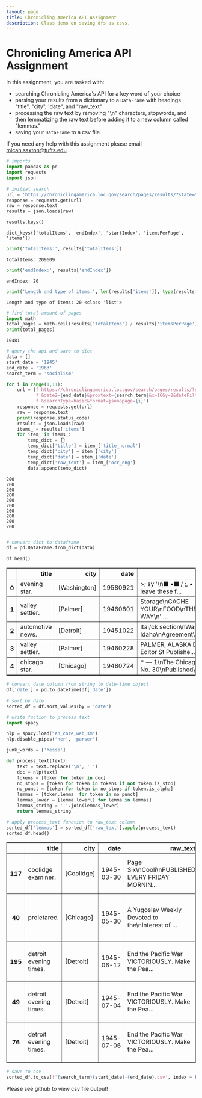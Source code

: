 ```yaml
---
layout: page
title: Chronicling America API Assignment
description: Class demo on saving dfs as csvs.
---
```


# Chronicling America API Assignment
In this assignment, you are tasked with:
* searching Chronicling America's API for a key word of your choice
* parsing your results from a dictionary to a `DataFrame` with headings "title", "city", 'date", and "raw_text"
* processing the raw text by removing "\n" characters, stopwords, and then lemmatizing the raw text before adding it to a new column called "lemmas."
* saving your `DataFrame` to a csv file

If you need any help with this assignment please email micah.saxton@tufts.edu



```python
# imports
import pandas as pd
import requests
import json
```


```python
# initial search
url = 'https://chroniclingamerica.loc.gov/search/pages/results/?state=&date1=1945&date2=1963&proxtext=socialism&x=16&y=8&dateFilterType=yearRange&rows=20&searchType=basic&format=json'
response = requests.get(url)
raw = response.text
results = json.loads(raw)
```


```python
results.keys()
```




    dict_keys(['totalItems', 'endIndex', 'startIndex', 'itemsPerPage', 'items'])




```python
print('totalItems:', results['totalItems'])

```

    totalItems: 209609
    


```python
print('endIndex:', results['endIndex'])

```

    endIndex: 20
    


```python
print('Length and type of items:', len(results['items']), type(results['items']))
```

    Length and type of items: 20 <class 'list'>
    


```python
# find total amount of pages
import math
total_pages = math.ceil(results['totalItems'] / results['itemsPerPage'])
print(total_pages)
```

    10481
    


```python
# query the api and save to dict 
data = []
start_date = '1945'
end_date = '1963'
search_term = 'socialism'

for i in range(1,11):
    url = (f'https://chroniclingamerica.loc.gov/search/pages/results/?state=&date1={start_date}'
           f'&date2={end_date}&proxtext={search_term}&x=16&y=8&dateFilterType=yearRange&rows=20'
           f'&searchType=basic&format=json&page={i}')
    response = requests.get(url)
    raw = response.text
    print(response.status_code)
    results = json.loads(raw)
    items_ = results['items']
    for item_ in items_:
        temp_dict = {}
        temp_dict['title'] = item_['title_normal']
        temp_dict['city'] = item_['city']
        temp_dict['date'] = item_['date']
        temp_dict['raw_text'] = item_['ocr_eng']
        data.append(temp_dict)
```

    200
    200
    200
    200
    200
    200
    200
    200
    200
    200
    


```python

```


```python
# convert dict to dataframe
df = pd.DataFrame.from_dict(data)
```


```python
df.head()
```




<div>
<style scoped>
    .dataframe tbody tr th:only-of-type {
        vertical-align: middle;
    }

    .dataframe tbody tr th {
        vertical-align: top;
    }

    .dataframe thead th {
        text-align: right;
    }
</style>
<table border="1" class="dataframe">
  <thead>
    <tr style="text-align: right;">
      <th></th>
      <th>title</th>
      <th>city</th>
      <th>date</th>
      <th>raw_text</th>
    </tr>
  </thead>
  <tbody>
    <tr>
      <th>0</th>
      <td>evening star.</td>
      <td>[Washington]</td>
      <td>19580921</td>
      <td>&gt;; sy '\n■ •■ / ;, • .\nWill you leave these f...</td>
    </tr>
    <tr>
      <th>1</th>
      <td>valley settler.</td>
      <td>[Palmer]</td>
      <td>19460801</td>
      <td>Storage\nCACHE YOUR\nFOOD\nTHE\nMODERN WAY\n' ...</td>
    </tr>
    <tr>
      <th>2</th>
      <td>automotive news.</td>
      <td>[Detroit]</td>
      <td>19451022</td>
      <td>Itai/ck section\nWash. Idaho\nAgreement\nOn Re...</td>
    </tr>
    <tr>
      <th>3</th>
      <td>valley settler.</td>
      <td>[Palmer]</td>
      <td>19460228</td>
      <td>PALMER, ALASKA Dorothy Boll Editor St Publishe...</td>
    </tr>
    <tr>
      <th>4</th>
      <td>chicago star.</td>
      <td>[Chicago]</td>
      <td>19480724</td>
      <td>* — 1\nThe Chicago\nVol. 3. No. 30\nPublished\...</td>
    </tr>
  </tbody>
</table>
</div>




```python
# convert date column from string to date-time object
df['date'] = pd.to_datetime(df['date'])
```


```python
# sort by date
sorted_df = df.sort_values(by = 'date')
```


```python
# write fuction to process text
import spacy

nlp = spacy.load("en_core_web_sm")
nlp.disable_pipes('ner', 'parser')

junk_words = ['hesse']

def process_text(text):
    text = text.replace('\n', ' ')
    doc = nlp(text)
    tokens = [token for token in doc]
    no_stops = [token for token in tokens if not token.is_stop]
    no_punct = [token for token in no_stops if token.is_alpha]
    lemmas = [token.lemma_ for token in no_punct]
    lemmas_lower = [lemma.lower() for lemma in lemmas]
    lemmas_string = ' '.join(lemmas_lower)
    return lemmas_string
```


```python
# apply process_text function to raw_text column
sorted_df['lemmas'] = sorted_df['raw_text'].apply(process_text)
sorted_df.head()
```




<div>
<style scoped>
    .dataframe tbody tr th:only-of-type {
        vertical-align: middle;
    }

    .dataframe tbody tr th {
        vertical-align: top;
    }

    .dataframe thead th {
        text-align: right;
    }
</style>
<table border="1" class="dataframe">
  <thead>
    <tr style="text-align: right;">
      <th></th>
      <th>title</th>
      <th>city</th>
      <th>date</th>
      <th>raw_text</th>
      <th>lemmas</th>
    </tr>
  </thead>
  <tbody>
    <tr>
      <th>117</th>
      <td>coolidge examiner.</td>
      <td>[Coolidge]</td>
      <td>1945-03-30</td>
      <td>Page Six\nCooli\nPUBLISHED EVERY FRIDAY MORNIN...</td>
      <td>page cooli published friday morning enter seco...</td>
    </tr>
    <tr>
      <th>40</th>
      <td>proletarec.</td>
      <td>[Chicago]</td>
      <td>1945-05-30</td>
      <td>A Yugoslav Weekly Devoted to the\nInterest of ...</td>
      <td>yugoslav weekly devoted interest workers offic...</td>
    </tr>
    <tr>
      <th>195</th>
      <td>detroit evening times.</td>
      <td>[Detroit]</td>
      <td>1945-06-12</td>
      <td>End the Pacific War VICTORIOUSLY. Make the Pea...</td>
      <td>end pacific war victoriously peace permanently...</td>
    </tr>
    <tr>
      <th>49</th>
      <td>detroit evening times.</td>
      <td>[Detroit]</td>
      <td>1945-07-04</td>
      <td>End the Pacific War VICTORIOUSLY. Make the Pea...</td>
      <td>end pacific war victoriously peace permanently...</td>
    </tr>
    <tr>
      <th>76</th>
      <td>detroit evening times.</td>
      <td>[Detroit]</td>
      <td>1945-07-06</td>
      <td>End the Pacific War VICTORIOUSLY. Make the Pea...</td>
      <td>end pacific war victoriously peace permanently...</td>
    </tr>
  </tbody>
</table>
</div>




```python
# save to csv
sorted_df.to_csv(f'{search_term}{start_date}-{end_date}.csv', index = False)
```

Please see github to view csv file output!
